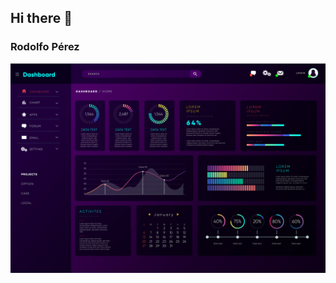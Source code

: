## Hi there 👋

<!--
**RoyPerezz/RoyPerezz** is a ✨ _special_ ✨ repository because its `README.md` (this file) appears on your GitHub profile.

Here are some ideas to get you started:

- 🔭 I’m currently working on ...
- 🌱 I’m currently learning ...
- 👯 I’m looking to collaborate on ...
- 🤔 I’m looking for help with ...
- 💬 Ask me about ...
- 📫 How to reach me: ...
- 😄 Pronouns: ...
- ⚡ Fun fact: ...
-->

<h3>Rodolfo Pérez</h3>
<img src="https://github.com/RoyPerezz/RoyPerezz/blob/main/3195378.jpg" alt="Descripción de la imagen">
